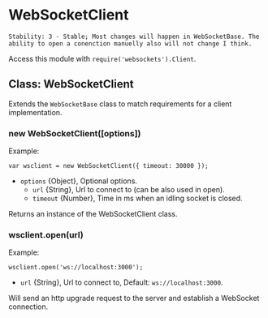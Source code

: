 # WebSocketClient

    Stability: 3 - Stable; Most changes will happen in WebSocketBase. The ability to open a conenction manuelly also will not change I think.

Access this module with `require('websockets').Client`.

## Class: WebSocketClient

Extends the `WebSocketBase` class to match requirements for a client implementation.

### new WebSocketClient([options])

Example:

    var wsclient = new WebSocketClient({ timeout: 30000 });

* `options` {Object}, Optional options.
    * `url` {String}, Url to connect to (can be also used in open).
    * `timeout` {Number}, Time in ms when an idling socket is closed.

Returns an instance of the WebSocketClient class.

### wsclient.open(url)

Example:

    wsclient.open('ws://localhost:3000');

* `url` {String}, Url to connect to, Default: `ws://localhost:3000`.

Will send an http upgrade request to the server and establish a WebSocket connection.
